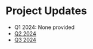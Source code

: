 # Project Updates

- Q1 2024: None provided
- [Q2 2024](jenkins-x-2024-q2.md)
- [Q3 2024](2024-q3.md)
